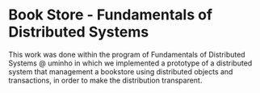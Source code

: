 # Book Store - Fundamentals of Distributed Systems

This work was done within the program of Fundamentals of Distributed Systems @ uminho in which we implemented a prototype of a distributed system that management a bookstore using distributed objects and transactions, in order to make the distribution transparent.
